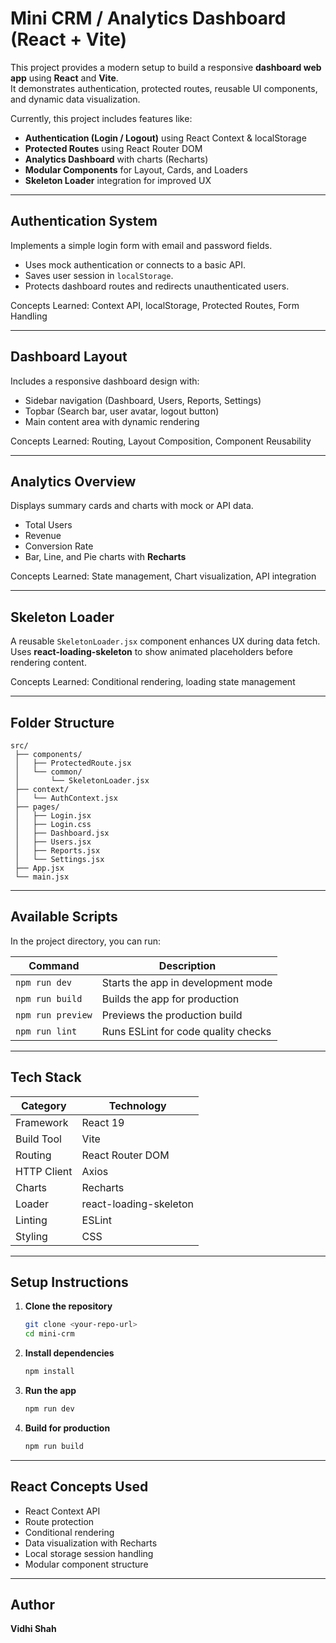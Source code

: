 # Mini CRM / Analytics Dashboard (React + Vite)

This project provides a modern setup to build a responsive **dashboard web app** using **React** and **Vite**.  
It demonstrates authentication, protected routes, reusable UI components, and dynamic data visualization.

Currently, this project includes features like:

-  **Authentication (Login / Logout)** using React Context & localStorage  
- **Protected Routes** using React Router DOM  
- **Analytics Dashboard** with charts (Recharts)  
- **Modular Components** for Layout, Cards, and Loaders  
- **Skeleton Loader** integration for improved UX  

---

## Authentication System

Implements a simple login form with email and password fields.  
- Uses mock authentication or connects to a basic API.  
- Saves user session in `localStorage`.  
- Protects dashboard routes and redirects unauthenticated users.  

Concepts Learned: Context API, localStorage, Protected Routes, Form Handling  

---

## Dashboard Layout

Includes a responsive dashboard design with:  
- Sidebar navigation (Dashboard, Users, Reports, Settings)  
- Topbar (Search bar, user avatar, logout button)  
- Main content area with dynamic rendering  

Concepts Learned: Routing, Layout Composition, Component Reusability  

---

## Analytics Overview

Displays summary cards and charts with mock or API data.  
- Total Users  
- Revenue  
- Conversion Rate  
- Bar, Line, and Pie charts with **Recharts**

Concepts Learned: State management, Chart visualization, API integration  

---

## Skeleton Loader

A reusable `SkeletonLoader.jsx` component enhances UX during data fetch.  
Uses **react-loading-skeleton** to show animated placeholders before rendering content.

Concepts Learned: Conditional rendering, loading state management  

---

## Folder Structure

```
src/
 ├── components/
 │   ├── ProtectedRoute.jsx
 │   └── common/
 │       └── SkeletonLoader.jsx
 ├── context/
 │   └── AuthContext.jsx
 ├── pages/
 │   ├── Login.jsx
 │   ├── Login.css
 │   ├── Dashboard.jsx
 │   ├── Users.jsx
 │   ├── Reports.jsx
 │   └── Settings.jsx
 ├── App.jsx
 └── main.jsx
```

---

## Available Scripts

In the project directory, you can run:

| Command | Description |
|----------|-------------|
| `npm run dev` | Starts the app in development mode |
| `npm run build` | Builds the app for production |
| `npm run preview` | Previews the production build |
| `npm run lint` | Runs ESLint for code quality checks |

---

## Tech Stack

| Category | Technology |
|-----------|-------------|
| Framework | React 19 |
| Build Tool | Vite |
| Routing | React Router DOM |
| HTTP Client | Axios |
| Charts | Recharts |
| Loader | react-loading-skeleton |
| Linting | ESLint |
| Styling | CSS |

---

## Setup Instructions

1. **Clone the repository**
   ```bash
   git clone <your-repo-url>
   cd mini-crm
   ```

2. **Install dependencies**
   ```bash
   npm install
   ```

3. **Run the app**
   ```bash
   npm run dev
   ```

4. **Build for production**
   ```bash
   npm run build
   ```

---

## React Concepts Used

- React Context API  
- Route protection  
- Conditional rendering  
- Data visualization with Recharts  
- Local storage session handling  
- Modular component structure  

---

## Author

**Vidhi Shah**  

